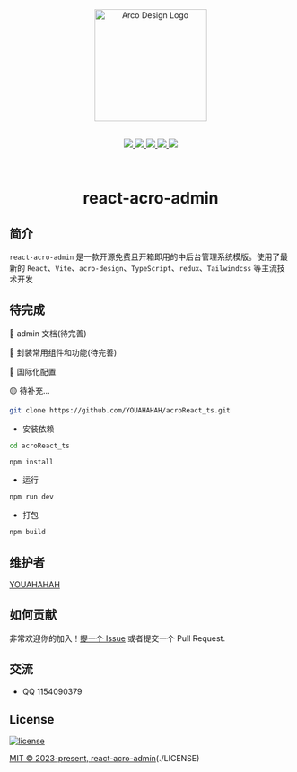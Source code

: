 <div align="center">
  <a href="https://arco.design" target="_blank">
    <img alt="Arco Design Logo" width="200" src="https://avatars.githubusercontent.com/u/64576149?s=200&v=4"/>
  </a>
</div><br>

<p align="center">
    <a href="https://react.docschina.org/">
        <img src="https://img.shields.io/badge/React-^18.2-9cf.svg">
    </a>
    <a href="https://cn.redux.js.org/">
        <img src="https://img.shields.io/badge/redux-^6.8.1-9cf.svg">
    </a>
        <a href="https://arco.design/">
        <img src="https://img.shields.io/badge/acroDesign-^2.47.2-9cf.svg">
    </a>
    <a href="https://vitejs.cn/">
        <img src="https://img.shields.io/badge/Vite-^4.1.0-9cf.svg">
    </a>
  	<a href="https://github.com/YOUAHAHAH/acroReact_ts">
        <img src="https://img.shields.io/badge/license-MIT-9cf.svg">
    </a>
</p>
<br>
<h1 align="center">react-acro-admin</h1>

## 简介

`react-acro-admin` 是一款开源免费且开箱即用的中后台管理系统模版。使用了最新的 `React`、`Vite`、`acro-design`、`TypeScript`、`redux`、`Tailwindcss` 等主流技术开发


## 待完成

🔳 admin 文档(待完善)

🔳 封装常用组件和功能(待完善)

🔳 国际化配置

🟡 待补充...


```bash
git clone https://github.com/YOUAHAHAH/acroReact_ts.git
```

- 安装依赖

```bash
cd acroReact_ts

npm install

```

- 运行

```bash
npm run dev
```

- 打包

```bash
npm build
```


## 维护者

[YOUAHAHAH](https://github.com/YOUAHAHAH)

## 如何贡献

非常欢迎你的加入！[提一个 Issue](hhttps://github.com/YOUAHAHAH/acroReact_ts/issues/new) 或者提交一个 Pull Request.

## 交流

- QQ 1154090379

## License

[![license](https://img.shields.io/github/license/anncwb/vue-vben-admin.svg)](LICENSE)

[MIT © 2023-present, react-acro-admin](./LICENSE)(./LICENSE)